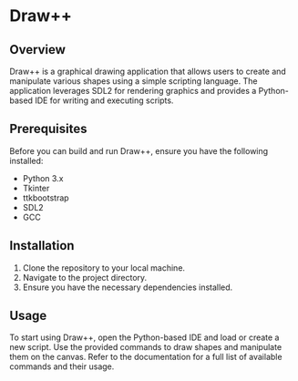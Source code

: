# Draw++

## Overview

Draw++ is a graphical drawing application that allows users to create and manipulate various shapes using a simple scripting language. The application leverages SDL2 for rendering graphics and provides a Python-based IDE for writing and executing scripts.

## Prerequisites

Before you can build and run Draw++, ensure you have the following installed:
- Python 3.x
 - Tkinter
 - ttkbootstrap
- SDL2
- GCC 

## Installation

1. Clone the repository to your local machine.
2. Navigate to the project directory.
3. Ensure you have the necessary dependencies installed.

## Usage

To start using Draw++, open the Python-based IDE and load or create a new script. Use the provided commands to draw shapes and manipulate them on the canvas. Refer to the documentation for a full list of available commands and their usage.

